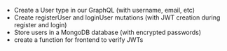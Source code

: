 - Create a User type in our GraphQL (with username, email, etc)
- Create registerUser and loginUser mutations (with JWT creation during register and login)
- Store users in a MongoDB database (with encrypted passwords)
- create a function for frontend to verify JWTs